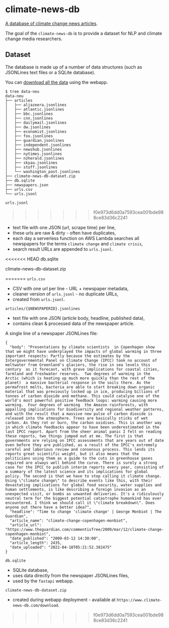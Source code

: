 # climate-news-db

[A database of climate change news articles](http://www.climate-news-db.com/).

The goal of the `climate-news-db` is to provide a dataset for NLP and climate change media researchers.

## Dataset

The database is made up of a number of data structures (such as JSONLines text files or a SQLite database).

You can [download all the data](https://www.climate-news-db.com/download) using the webapp.

```
$ tree data-neu
data-neu
├── articles
│   ├── aljazeera.jsonlines
│   ├── atlantic.jsonlines
│   ├── bbc.jsonlines
│   ├── cnn.jsonlines
│   ├── dailymail.jsonlines
│   ├── dw.jsonlines
│   ├── economist.jsonlines
│   ├── fox.jsonlines
│   ├── guardian.jsonlines
│   ├── independent.jsonlines
│   ├── newshub.jsonlines
│   ├── nytimes.jsonlines
│   ├── nzherald.jsonlines
│   ├── skyau.jsonlines
│   ├── stuff.jsonlines
│   └── washington_post.jsonlines
├── climate-news-db-dataset.zip
├── db.sqlite
├── newspapers.json
├── urls.csv
└── urls.jsonl
```

`urls.jsonl`
>>>>>>> f0e973d6dd0a7593cea001bde988ce83d36c2241

- text file with one JSON (url, scrape time) per line,
- these urls are raw & dirty - often have duplicates,
- each day a serverless function on AWS Lambda searches all newspapers for the terms `climate change` and `climate crisis`,
- search result URLs are appended to `urls.jsonl`.

<<<<<<< HEAD
db.sqlite

climate-news-db-dataset.zip

=======
`urls.csv`

- CSV with one url per line - URL + newspaper metadata,
- cleaner version of `urls.jsonl` - no duplicate URLs,
- created from `urls.jsonl`.

`articles/{$NEWSPAPERID}.jsonlines`

- text file with one JSON (article body, headline, published data),
- contains clean & processed data of the newspaper article.

A single line of a newspaper JSONLines file:

```
{
  "body": "Presentations by climate scientists  in Copenhagen show that we might have underplayed the impacts of global warming in three important respects: Partly because the estimates by the Intergovernmental Panel on Climate Change (IPCC) took no account of meltwater from Greenland's glaciers, the rise in sea levels this century  as it forecast, with grave implications for coastal cities, farmland and freshwater reserves.  Two degrees of warming in the Arctic (which is heating up much more quickly than the rest of the planet)  a massive bacterial response in the soils there. As the permafrost melts, bacteria are able to start breaking down organic material that was previously locked up in ice, producing billions of tonnes of carbon dioxide and methane. This could catalyse one of the world's most powerful positive feedback loops: warming causing more warming.  Four degrees of warming  the Amazon rainforests, with appalling implications for biodiversity and regional weather patterns, and with the result that a massive new pulse of carbon dioxide is released into the atmosphere. Trees are basically sticks of wet carbon. As they rot or burn, the carbon oxidises. This is another way in which climate feedbacks appear to have been underestimated in the last IPCC report. Apart from the sheer animal panic I felt on reading these reports, two things jumped out at me. The first is that governments are relying on IPCC assessments that are years out of date even before they are published, as a result of the IPCC's extremely careful and laborious review and consensus process. This lends its reports great scientific weight, but it also means that the politicians using them as a guide to the cuts in greenhouse gases required are always well behind the curve. There is surely a strong case for the IPCC to publish interim reports every year, consisting of a summary of the latest science and its implications for global policy. The second is that we have to stop calling it climate change. Using \"climate change\" to describe events like this, with their devastating implications for global food security, water supplies and human settlements, is like describing a foreign invasion as an unexpected visit, or bombs as unwanted deliveries. It's a ridiculously neutral term for the biggest potential catastrophe humankind has ever encountered. I think we should call it \"climate breakdown\". Does anyone out there have a better idea?",
  "headline": "Time to change 'climate change' | George Monbiot | The Guardian",
  "article_name": "climate-change-copenhagen-monbiot",
  "article_url": "https://www.theguardian.com/commentisfree/2009/mar/12/climate-change-copenhagen-monbiot",
  "date_published": "2009-03-12 14:30:00",
  "article_length": 2435,
  "date_uploaded": "2022-04-18T05:21:52.382475"
}
```

`db.sqlite`

- SQLite database,
- uses data directly from the newspaper JSONLines files,
- used by the `fastapi` webapp.

`climate-news-db-dataset.zip`

- created during webapp deployment - available at `https://www.climate-news-db.com/download`.
>>>>>>> f0e973d6dd0a7593cea001bde988ce83d36c2241
